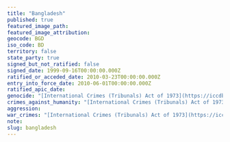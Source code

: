 ```yaml
---
title: "Bangladesh"
published: true
featured_image_path:
featured_image_attribution:
geocode: BGD
iso_code: BD
territory: false
state_party: true
signed_but_not_ratified: false
signed_date: 1999-09-16T00:00:00.000Z
ratified_or_acceded_date: 2010-03-23T00:00:00.000Z
entry_into_force_date: 2010-06-01T00:00:00.000Z
ratified_apic_date:
genocide: "[International Crimes (Tribunals) Act of 1973](https://iccdb.hrlc.net/data/doc/518/keyword/46/)"
crimes_against_humanity: "[International Crimes (Tribunals) Act of 1973](https://iccdb.hrlc.net/data/doc/518/keyword/13/)"
aggression:
war_crimes: "[International Crimes (Tribunals) Act of 1973](https://iccdb.hrlc.net/data/doc/518/keyword/145/)"
note:
slug: bangladesh
---
```

